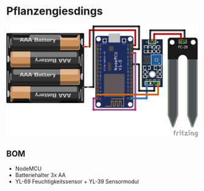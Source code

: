 # Pflanzengiesdings
![Gießdings Schematische Darstellung](Pflanzengießdings.png)

## BOM
* NodeMCU  
* Batteriehalter 3x AA
* YL-69 Feuchtigkeitssensor + YL-39 Sensormodul
